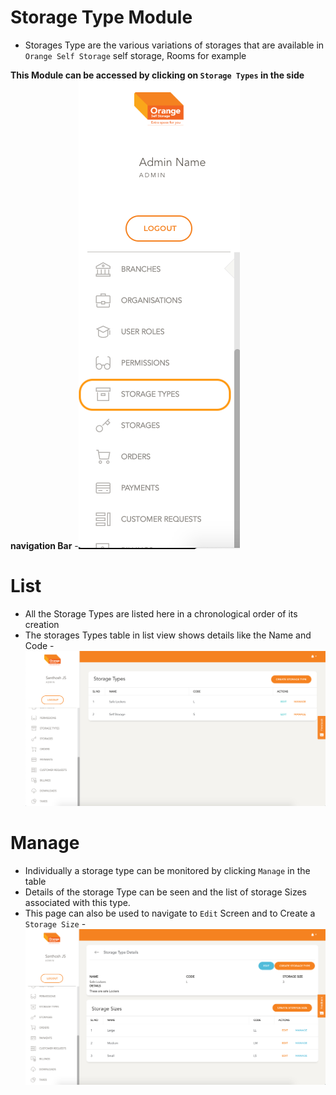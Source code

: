 # Storage Type Module

- Storages Type are the various variations of storages that are available in `Orange Self Storage` self storage, Rooms for example

**This Module can be accessed by clicking on `Storage Types` in the side navigation Bar**
-![N|Solid](media/sidemenu.png)

# List

- All the Storage Types are listed here in a chronological order of its creation
- The storages Types table in list view shows details like the Name and Code
-![N|Solid](media/list.png)


# Manage

- Individually a storage type can be monitored by clicking `Manage` in the table
- Details of the storage Type can be seen and the list of storage Sizes associated with this type.
- This page can also be used to navigate to `Edit` Screen and to Create a `Storage Size`
-![N|Solid](media/manage.png)

<br />
<br />
